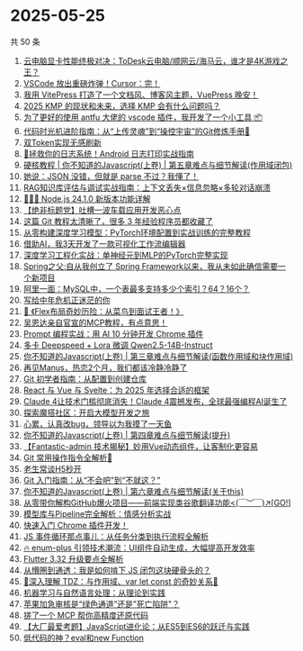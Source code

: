 # 2025-05-25

共 50 条

<!-- BEGIN JUEJIN -->
<!-- 最后更新时间 2025-05-25 02:32:51 +0800 -->
1. [云电脑显卡性能终极对决：ToDesk云电脑/顺网云/海马云，谁才是4K游戏之王？](https://juejin.cn/post/7506714638027554827)
1. [VSCode 放出重磅炸弹！Cursor：完！](https://juejin.cn/post/7507198934160572454)
1. [我用 VitePress 打造了一个文档风、博客风主题，VuePress 晚安！](https://juejin.cn/post/7506473437985341455)
1. [ 2025  KMP 的现状和未来，选择 KMP 会有什么问题吗？](https://juejin.cn/post/7507206037432614924)
1. [为了更好的使用 antfu 大佬的 vscode 插件，我开发了一个小工具 📦](https://juejin.cn/post/7507073213865787442)
1. [代码时光机进阶指南：从“上传灵魂”到“操控宇宙”的Git修炼手册🚀](https://juejin.cn/post/7506940141816528923)
1. [双Token实现无感刷新](https://juejin.cn/post/7506732174588133391)
1. [🌟 ​​拯救你的日志系统！Android 日志打印实战指南​](https://juejin.cn/post/7506940141816348699)
1. [硬核教程 | 你不知道的Javascript(上卷) | 第五章难点与细节解读(作用域闭包)](https://juejin.cn/post/7507198399755026458)
1. [她说：JSON 没错，但就是 parse 不过？我懂了！](https://juejin.cn/post/7506754146894168118)
1. [ RAG知识库评估与调试实战指南：上下文丢失×信息忽略×多轮对话崩溃](https://juejin.cn/post/7507203999110053903)
1. [🚀🚀🚀 Node.js 24.1.0 新版本功能详解](https://juejin.cn/post/7506820285871570985)
1. [【绝非标题党】吐槽一波车载应用开发恶心点](https://juejin.cn/post/7506714638027587595)
1. [这篇 Git 教程太清晰了，很多 3 年经验程序员都收藏了](https://juejin.cn/post/7506776151315922971)
1. [从零构建深度学习模型：PyTorch环境配置到实战训练的完整教程​](https://juejin.cn/post/7506848335144894504)
1. [借助AI，我3天开发了一款可视化工作流编辑器](https://juejin.cn/post/7506476260458184716)
1. [​​深度学习工程化实战：单神经元到MLP的PyTorch完整实现​](https://juejin.cn/post/7507205153604599823)
1. [Spring之父:自从我创立了 Spring Framework以来，我从未如此确信需要一个新项目](https://juejin.cn/post/7507438828178849828)
1. [阿里一面：MySQL中，一个表最多支持多少个索引？64？16个？](https://juejin.cn/post/7506791866022576143)
1. [写给中年危机正迷茫的你](https://juejin.cn/post/7507206037432156172)
1. [🎯 《Flex布局奇妙历险：从菜鸟到面试王者！》](https://juejin.cn/post/7507253852111994920)
1. [吴恩达亲自官宣的MCP教程，有点意思！](https://juejin.cn/post/7507192967037337636)
1. [Prompt 编程实战：用 AI 10 分钟开发 Chrome 插件](https://juejin.cn/post/7506832918317154367)
1. [多卡 Deepspeed + Lora 微调 Qwen2.5-14B-Instruct](https://juejin.cn/post/7477576025918160923)
1. [你不知道的Javascript(上卷) | 第三章难点与细节解读(函数作用域和块作用域)](https://juejin.cn/post/7506508474329071654)
1. [再见Manus，热恋2个月，我们都该冷静冷静了](https://juejin.cn/post/7506844239373828107)
1. [Git 初学者指南：从配置到创建仓库](https://juejin.cn/post/7506832918317531199)
1. [React 与 Vue 与 Svelte：为 2025 年选择合适的框架](https://juejin.cn/post/7506848335145222184)
1. [Claude 4让技术门槛彻底消失！Claude 4震撼发布，全球最强编程AI诞生了](https://juejin.cn/post/7507207338685251603)
1. [探索魔搭社区：开启大模型开发之旅](https://juejin.cn/post/7507386170184319015)
1. [心累，认真改bug，领导以为我摸了一天鱼](https://juejin.cn/post/7507204325577981967)
1. [你不知道的Javascript(上卷) | 第四章难点与细节解读(提升)](https://juejin.cn/post/7506790578107301907)
1. [【Fantastic-admin 技术揭秘】妙用Vue动态组件，让客制化更容易](https://juejin.cn/post/7506790578106220563)
1. [Git 常用操作指令全解析📝](https://juejin.cn/post/7507205153604517903)
1. [老生常谈H5秒开](https://juejin.cn/post/7506365655387078683)
1. [Git 入门指南：从“不会吧”到“不就这？”](https://juejin.cn/post/7506897835703894016)
1. [你不知道的Javascript(上卷) | 第六章难点与细节解读(关于this)](https://juejin.cn/post/7507548342508175375)
1. [从零带你解构GitHub爆火项目——前端实现类谷歌翻译功能<(￣︶￣)↗[GO!]](https://juejin.cn/post/7507461367584260136)
1. [模型库与Pipeline完全解析：情感分析实战](https://juejin.cn/post/7507438828178374692)
1. [快速入门 Chrome 插件开发！](https://juejin.cn/post/7506790578107383827)
1. [JS 事件循环那点事儿：从任务分类到执行流程全解析](https://juejin.cn/post/7506726199911464986)
1. [🔥 enum-plus 引领技术潮流：UI组件自动生成，大幅提高开发效率](https://juejin.cn/post/7507480493345161227)
1. [Flutter 3.32 升级要点全解析](https://juejin.cn/post/7507299027635175462)
1. [从懵圈到通透：我是如何啃下 JS 闭包这块硬骨头的？](https://juejin.cn/post/7507239583441666083)
1. [🌟深入理解 TDZ：与作用域、var let const 的奇妙关系💫](https://juejin.cn/post/7507205786369065012)
1. [机器学习与自然语言处理：从理论到实践](https://juejin.cn/post/7507205153603698703)
1. [苹果加急审核是“绿色通道”还是"死亡陷阱"？](https://juejin.cn/post/7507198934159835174)
1. [搓了一个 MCP 帮你高精度还原代码](https://juejin.cn/post/7507206037440856105)
1. [【大厂最爱考题】JavaScript进化论：从ES5到ES6的跃迁与实践](https://juejin.cn/post/7507205068068880438)
1. [低代码的神？eval和new Function](https://juejin.cn/post/7507193307817230336)
<!-- END JUEJIN -->